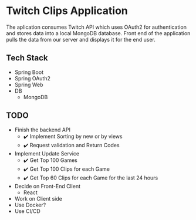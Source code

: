 # Twitch Clips Application 

The aplication consumes Twitch API which uses OAuth2 for authentication and stores data into a local MongoDB database. 
Front end of the application pulls the data from our server and displays it for the end user. 

## Tech Stack
* Spring Boot
* Spring OAuth2
* Spring Web
* DB 
    * MongoDB
    
    
## TODO
* Finish the backend API
    * :heavy_check_mark: Implement Sorting by new or by views
    * :heavy_check_mark: Request validation and Return Codes 
* Implement Update Service
    * :heavy_check_mark: Get Top 100 Games 
    * :heavy_check_mark: Get Top 100 Clips for each Game
    * :heavy_check_mark: Get Top 60 Clips for each Game for the last 24 hours
* Decide on Front-End Client
    * React
* Work on Client side
* Use Docker?
* Use CI/CD



